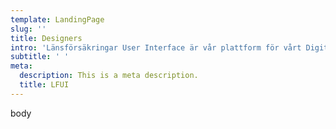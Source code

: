 ```yaml
---
template: LandingPage
slug: ''
title: Designers
intro: 'Länsförsäkringar User Interface är vår plattform för vårt Digitala varumärke. här guidar vi dig kring hur du kommer igång som en copy, UX, AD eller frontend utvecklare hos Länsförsäkringar. Du kan gå in på våra komponenter eller hittar vidare länkar till vår Brand portal Röda rummet.'
subtitle: ' '
meta:
  description: This is a meta description.
  title: LFUI
---
```

body



